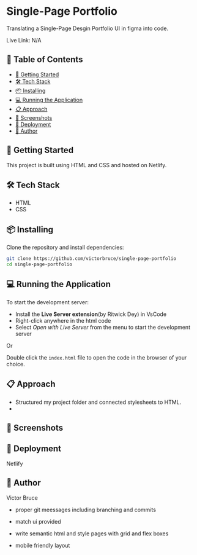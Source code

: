 # Single-Page Portfolio

Translating a Single-Page Desgin Portfolio UI in figma into code.

Live Link: N/A

## 📌 Table of Contents

- [🚀 Getting Started](#-getting-started)
- [🛠️ Tech Stack](#-tech-stack)
- [📦 Installing](#-installing)
- [💻 Running the Application](#-running-the-application)
- [📋 Approach](#-approach)
- [📸 Screenshots](#-screenshots)
- [🚀 Deployment](#-deployment)
- [👤 Author](#-author)

## 🚀 Getting Started
This project is built using HTML and CSS and hosted on Netlify.

## 🛠️ Tech Stack
- HTML
- CSS

## 📦 Installing

Clone the repository and install dependencies:

```sh
git clone https://github.com/victorbruce/single-page-portfolio
cd single-page-portfolio
```

## 💻 Running the Application

To start the development server:

- Install the **Live Server extension**(by Ritwick Dey) in VsCode
- Right-click anywhere in the html code
- Select _Open with Live Server_ from the menu to start the development server

Or

Double click the `index.html` file to open the code in the browser of your choice.

## 📋 Approach

- Structured my project folder and connected stylesheets to HTML.
- 


## 📸 Screenshots


## 🚀 Deployment

Netlify

## 👤 Author

Victor Bruce


- proper git meessages including branching and commits

- match ui provided

- write semantic html and style pages with grid and flex boxes

- mobile friendly layout